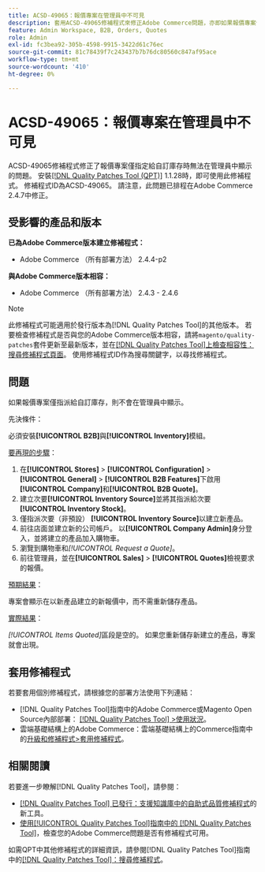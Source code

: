 ```yaml
---
title: ACSD-49065：報價專案在管理員中不可見
description: 套用ACSD-49065修補程式來修正Adobe Commerce問題，亦即如果報價專案僅指派給自訂庫存，則無法在管理員中看到報價專案。
feature: Admin Workspace, B2B, Orders, Quotes
role: Admin
exl-id: fc3bea92-305b-4598-9915-3422d61c76ec
source-git-commit: 81c78439f7c243437b7b76dc80560c847af95ace
workflow-type: tm+mt
source-wordcount: '410'
ht-degree: 0%

---
```


# ACSD-49065：報價專案在管理員中不可見

ACSD-49065修補程式修正了報價專案僅指定給自訂庫存時無法在管理員中顯示的問題。 安裝[[!DNL Quality Patches Tool (QPT)]](https://experienceleague.adobe.com/zh-hant/docs/commerce-knowledge-base/kb/announcements/commerce-announcements/magento-quality-patches-released-new-tool-to-self-serve-quality-patches) 1.1.28時，即可使用此修補程式。 修補程式ID為ACSD-49065。 請注意，此問題已排程在Adobe Commerce 2.4.7中修正。

## 受影響的產品和版本

**已為Adobe Commerce版本建立修補程式：**

* Adobe Commerce （所有部署方法） 2.4.4-p2

**與Adobe Commerce版本相容：**

* Adobe Commerce （所有部署方法） 2.4.3 - 2.4.6

>[!NOTE]
>
>此修補程式可能適用於發行版本為[!DNL Quality Patches Tool]的其他版本。 若要檢查修補程式是否與您的Adobe Commerce版本相容，請將`magento/quality-patches`套件更新至最新版本，並在[[!DNL Quality Patches Tool]上檢查相容性：搜尋修補程式頁面](https://experienceleague.adobe.com/tools/commerce-quality-patches/index.html?lang=zh-Hant)。 使用修補程式ID作為搜尋關鍵字，以尋找修補程式。

## 問題

如果報價專案僅指派給自訂庫存，則不會在管理員中顯示。

先決條件：

必須安裝&#x200B;**[!UICONTROL B2B]**&#x200B;與&#x200B;**[!UICONTROL Inventory]**&#x200B;模組。

<u>要再現的步驟</u>：

1. 在&#x200B;**[!UICONTROL Stores]** > **[!UICONTROL Configuration]** > **[!UICONTROL General]** > **[!UICONTROL B2B Features]**&#x200B;下啟用&#x200B;**[!UICONTROL Company]**&#x200B;和&#x200B;**[!UICONTROL B2B Quote]**。
1. 建立次要&#x200B;**[!UICONTROL Inventory Source]**&#x200B;並將其指派給次要&#x200B;**[!UICONTROL Inventory Stock]**。
1. 僅指派次要（非預設） **[!UICONTROL Inventory Source]**&#x200B;以建立新產品。
1. 前往店面並建立新的公司帳戶。 以&#x200B;**[!UICONTROL Company Admin]**&#x200B;身分登入，並將建立的產品加入購物車。
1. 瀏覽到購物車和&#x200B;*[!UICONTROL Request a Quote]*。
1. 前往管理員，並在&#x200B;**[!UICONTROL Sales]** > **[!UICONTROL Quotes]**&#x200B;檢視要求的報價。

<u>預期結果</u>：

專案會顯示在以新產品建立的新報價中，而不需重新儲存產品。

<u>實際結果</u>：

*[!UICONTROL Items Quoted]*&#x200B;區段是空的。 如果您重新儲存新建立的產品，專案就會出現。

## 套用修補程式

若要套用個別修補程式，請根據您的部署方法使用下列連結：

* [!DNL Quality Patches Tool]指南中的Adobe Commerce或Magento Open Source內部部署： [[!DNL Quality Patches Tool] >使用狀況](/help/tools/quality-patches-tool/usage.md)。
* 雲端基礎結構上的Adobe Commerce：雲端基礎結構上的Commerce指南中的[升級和修補程式>套用修補程式](https://experienceleague.adobe.com/docs/commerce-cloud-service/user-guide/develop/upgrade/apply-patches.html?lang=zh-Hant)。

## 相關閱讀

若要進一步瞭解[!DNL Quality Patches Tool]，請參閱：

* [[!DNL Quality Patches Tool] 已發行：支援知識庫中的自助式品質修補程式](https://experienceleague.adobe.com/zh-hant/docs/commerce-knowledge-base/kb/announcements/commerce-announcements/magento-quality-patches-released-new-tool-to-self-serve-quality-patches)的新工具。
* [使用[!UICONTROL Quality Patches Tool]指南中的 [!DNL Quality Patches Tool]](/help/tools/quality-patches-tool/patches-available-in-qpt/check-patch-for-magento-issue-with-magento-quality-patches.md)，檢查您的Adobe Commerce問題是否有修補程式可用。


如需QPT中其他修補程式的詳細資訊，請參閱[!DNL Quality Patches Tool]指南中的[[!DNL Quality Patches Tool]：搜尋修補程式](https://experienceleague.adobe.com/tools/commerce-quality-patches/index.html?lang=zh-Hant)。
